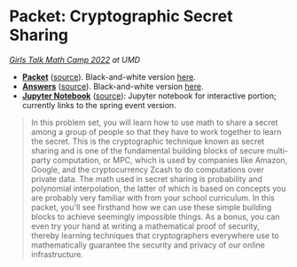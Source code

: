# Packet: Cryptographic Secret Sharing
*[Girls Talk Math Camp 2022](http://gtm.math.umd.edu/camp2022.html) at UMD*

- **[Packet](main.pdf)** ([source](main.tex)). Black-and-white version [here](main-bw.pdf).
- **[Answers](answers.pdf)** ([source](answers.tex)). Black-and-white version [here](answers-bw.pdf).
- **[Jupyter Notebook](https://colab.research.google.com/drive/18NxRFaAb3H65EaUUPwlHN7pQFXYvsy6n?usp=sharing)** ([source](../spring/ShamirSS.ipynb)): Jupyter notebook for interactive portion; currently links to the spring event version.

> In this problem set, you will learn how to use math to share a secret among a group of people so that they have to work together to learn the secret. This is the cryptographic technique known as secret sharing and is one of the fundamental building blocks of secure multi-party computation, or MPC, which is used by companies like Amazon, Google, and the cryptocurrency Zcash to do computations over private data. The math used in secret sharing is probability and polynomial interpolation, the latter of which is based on concepts you are probably very familiar with from your school curriculum. In this packet, you'll see firsthand how we can use these simple building blocks to achieve seemingly impossible things. As a bonus, you can even try your hand at writing a mathematical proof of security, thereby learning techniques that cryptographers everywhere use to mathematically guarantee the security and privacy of our online infrastructure.